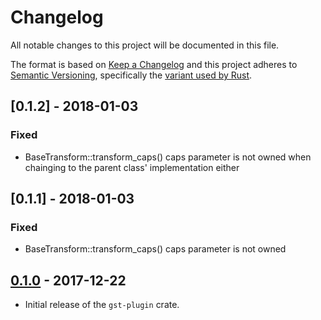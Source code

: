 # Changelog
All notable changes to this project will be documented in this file.

The format is based on [Keep a Changelog](http://keepachangelog.com/en/1.0.0/)
and this project adheres to [Semantic Versioning](http://semver.org/spec/v2.0.0.html),
specifically the [variant used by Rust](http://doc.crates.io/manifest.html#the-version-field).

## [0.1.2] - 2018-01-03
### Fixed
- BaseTransform::transform_caps() caps parameter is not owned when chainging
  to the parent class' implementation either

## [0.1.1] - 2018-01-03
### Fixed
- BaseTransform::transform_caps() caps parameter is not owned

## [0.1.0] - 2017-12-22
- Initial release of the `gst-plugin` crate.

[Unreleased]: https://github.com/sdroege/gstreamer-rs/compare/0.1.1...HEAD
[0.1.0]: https://github.com/sdroege/gstreamer-rs/compare/0.1.0...0.1.1
